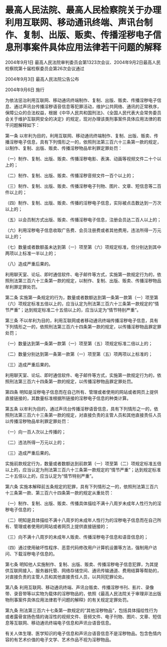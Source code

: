 # 最高人民法院、最高人民检察院关于办理利用互联网、移动通讯终端、声讯台制作、复制、出版、贩卖、传播淫秽电子信息刑事案件具体应用法律若干问题的解释

2004年9月1日 最高人民法院审判委员会第1323次会议、2004年9月2日最高人民检察院第十届检察委员会第26次会议通过

2004年9月3日 最高人民法院公告公布

2004年9月6日 施行

<!-- INFO END -->

为依法惩治利用互联网、移动通讯终端制作、复制、出版、贩卖、传播淫秽电子信息、通过声讯台传播淫秽语音信息等犯罪活动，维护公共网络、通讯的正常秩序，保障公众的合法权益，根据《中华人民共和国刑法》、《全国人民代表大会常务委员会关于维护互联网安全的决定》的规定，现对办理该类刑事案件具体应用法律的若干问题解释如下：

第一条 以牟利为目的，利用互联网、移动通讯终端制作、复制、出版、贩卖、传播淫秽电子信息，具有下列情形之一的，依照刑法第三百六十三条第一款的规定，以制作、复制、出版、贩卖、传播淫秽物品牟利罪定罪处罚：

（一）制作、复制、出版、贩卖、传播淫秽电影、表演、动画等视频文件二十个以上的；

（二）制作、复制、出版、贩卖、传播淫秽音频文件一百个以上的；

（三）制作、复制、出版、贩卖、传播淫秽电子刊物、图片、文章、短信息等二百件以上的；

（四）制作、复制、出版、贩卖、传播的淫秽电子信息，实际被点击数达到一万次以上的；

（五）以会员制方式出版、贩卖、传播淫秽电子信息，注册会员达二百人以上的；

（六）利用淫秽电子信息收取广告费、会员注册费或者其他费用，违法所得一万元以上的；

（七）数量或者数额虽未达到第（一）项至第（六）项规定标准，但分别达到其中两项以上标准一半以上的；

（八）造成严重后果的。

利用聊天室、论坛、即时通信软件、电子邮件等方式，实施第一款规定行为的，依照刑法第三百六十三条第一款的规定，以制作、复制、出版、贩卖、传播淫秽物品牟利罪定罪处罚。

第二条 实施第一条规定的行为，数量或者数额达到第一条第一款第（一）项至第（六）项规定标准五倍以上的，应当认定为刑法第三百六十三条第一款规定的“情节严重”；达到规定标准二十五倍以上的，应当认定为“情节特别严重”。

第三条 不以牟利为目的，利用互联网或者移动通讯终端传播淫秽电子信息，具有下列情形之一的，依照刑法第三百六十四条第一款的规定，以传播淫秽物品罪定罪处罚；

（一）数量达到第一条第一款第（一）项至第（五）项规定标准二倍以上的；

（二）数量分别达到第一条第一款第（一）项至第（五）项两项以上标准的；

（三）造成严重后果的。

利用聊天室、论坛、即时通信软件、电子邮件等方式，实施第一款规定行为的，依照刑法第三百六十四条第一款的规定，以传播淫秽物品罪定罪处罚。

第四条 明知是淫秽电子信息而在自己所有、管理或者使用的网站或者网页上提供直接链接的，其数量标准根据所链接的淫秽电子信息的种类计算。

第五条 以牟利为目的，通过声讯台传播淫秽语音信息，具有下列情形之一的，依照刑法第三百六十三条第一款的规定，对直接负责的主管人员和其他直接责任人员以传播淫秽物品牟利罪定罪处罚：

（一）向一百人次以上传播的；

（二）违法所得一万元以上的；

（三）造成严重后果的。

实施前款规定行为，数量或者数额达到前款第（一）项至第（二）项规定标准五倍以上的，应当认定为刑法第三百六十三条第一款规定的“情节严重”；达到规定标准二十五倍以上的，应当认定为“情节特别严重”。

第六条 实施本解释前五条规定的犯罪，具有下列情形之一的，依照刑法第三百六十三条第一款、第三百六十四条第一款的规定从重处罚：

（一）制作、复制、出版、贩卖、传播具体描绘不满十八周岁未成年人性行为的淫秽电子信息的；

（二）明知是具体描绘不满十八周岁的未成年人性行为的淫秽电子信息而在自己所有、管理或者使用的网站或者网页上提供直接链接的；

（三）向不满十八周岁的未成年人贩卖、传播淫秽电子信息和语音信息的；

（四）通过使用破坏性程序、恶意代码修改用户计算机设置等方法，强制用户访问、下载淫秽电子信息的。

第七条 明知他人实施制作、复制、出版、贩卖、传播淫秽电子信息犯罪，为其提供互联网接入、服务器托管、网络存储空间、通讯传输通道、费用结算等帮助的，对直接负责的主管人员和其他直接责任人员，以共同犯罪论处。

第八条 利用互联网、移动通讯终端、声讯台贩卖、传播淫秽书刊、影片、录像带、录音带等以实物为载体的淫秽物品的，依照《最高人民法院关于审理非法出版物刑事案件具体应用法律若干问题的解释》的有关规定定罪处罚。

第九条 刑法第三百六十七条第一款规定的“其他淫秽物品”，包括具体描绘性行为或者露骨宣扬色情的诲淫性的视频文件、音频文件、电子刊物、图片、文章、短信息等互联网、移动通讯终端电子信息和声讯台语音信息。

有关人体生理、医学知识的电子信息和声讯台语音信息不是淫秽物品。包含色情内容的有艺术价值的电子文学、艺术作品不视为淫秽物品。